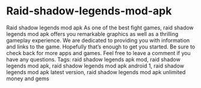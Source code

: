 # Raid-shadow-legends-mod-apk
Raid shadow legends mod apk As one of the best fight games, raid shadow legends mod apk offers you remarkable graphics as well as a thrilling gameplay experience. We are dedicated to providing you with information and links to the game. Hopefully that’s enough to get you started. Be sure to check back for more apps and games. Feel free to leave a comment if you have any questions.
Tags: raid shadow legends apk mod, raid shadow legends mod apk, raid shadow legends mod apk android 1, raid shadow legends mod apk latest version, raid shadow legends mod apk unlimited money and gems
